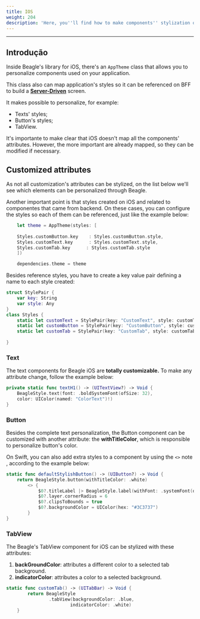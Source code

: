 ```yaml
---
title: IOS
weight: 204
description: 'Here, you''ll find how to make components'' stylization on iOS'' projects.'
---
```


---

## Introdução 

Inside Beagle's library for iOS, there's an `AppTheme` class that allows you to personalize components used on your application. 

This class also can map application's styles so it can be referenced on BFF to build a [**Server-Driven**](/key-concepts#server-driven-ui) screen.

It makes possible to personalize, for example: 

* Texts' styles;
* Button's styles;
* TabView. 

It's importante to make clear that iOS doesn't map all the components' attributes. However, the more important are already mapped, so they can be modified if necessary. 

## Customized attributes  

As not all customization's attributes can be stylized, on the list below we'll see which elements can be personalized through Beagle.   

Another important point is that styles created on iOS and related to componentes that came from backend. On these cases, you can configure the styles so each of them can be referenced, just like the example below:


```swift
    let theme = AppTheme(styles: [
    
    Styles.customButton.key    : Styles.customButton.style,
    Styles.customText.key      : Styles.customText.style,
    Styles.customTab.key      : Styles.customTab.style
    ])

    dependencies.theme = theme
```


Besides reference styles, you have to create a key value pair defining a name to each style created:


```swift
struct StylePair {
    var key: String
    var style: Any
}
class Styles {
    static let customText = StylePair(key: "CustomText", style: customText)
    static let customButton = StylePair(key: "CustomButton", style: customButton)
    static let customTab = StylePair(key: "CustomTab", style: customTab)
    
}
```


### Text

The text components for Beagle iOS are **totally customizable.** To make any attribute change, follow the example below: 


```swift
private static func textH1() -> (UITextView?) -> Void {
    BeagleStyle.text(font: .boldSystemFont(ofSize: 32), 
    color: UIColor(named: "ColorText")!)
}
```


### Button

Besides the complete text personalization, the Button component can be customized with another attribute: the **withTitleColor**, which is responsible to personalize button's color.

On Swift, you can also add extra styles to a component by using the `<>` note , according to the example below: 


```swift
static func defaultStylishButton() -> (UIButton?) -> Void {
    return BeagleStyle.button(withTitleColor: .white)
        <> {
            $0?.titleLabel |> BeagleStyle.label(withFont: .systemFont(ofSize: 16, weight: .regular))
            $0?.layer.cornerRadius = 6
            $0?.clipsToBounds = true
            $0?.backgroundColor = UIColor(hex: "#3C3737")
        }
}
```


### TabView

The Beagle's TabView component for iOS can be stylized with these attributes:

1. **backGroundColor**: attributes a different color to a selected tab background.
2. **indicatorColor**: attributes a color to a selected background.


```swift
static func customTab() -> (UITabBar) -> Void {
        return BeagleStyle
                .tabView(backgroundColor: .blue, 
                        indicatorColor: .white)
    }
```
